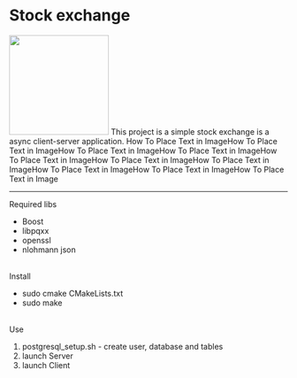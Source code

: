 # Stock exchange


<div id="header" align="left">
  <img src="https://media.giphy.com/media/S3n6idriKtiFbZyqve/giphy.gif" width="180" />
  This project is a simple stock exchange is a async client-server application. How To Place Text in ImageHow To Place Text in ImageHow To Place Text in ImageHow To Place Text in ImageHow To Place Text in ImageHow To Place Text in ImageHow To Place Text in ImageHow To Place Text in ImageHow To Place Text in ImageHow To Place Text in Image
</div>


---

  Required libs 
      <ul>
      <li>Boost</li>
      <li>libpqxx</li>
      <li>openssl</li>
      <li>nlohmann json</li>
      </ul>
  <br>
  Install
      <ul>
      <li>sudo cmake CMakeLists.txt</li>
      <li>sudo make</li>
      </ul>
  <br>
  Use
    <ol>
      <li>postgresql_setup.sh - create user, database and tables</li>
      <li>launch Server</li>
      <li>launch Client</li>
    </ol>
 

  
